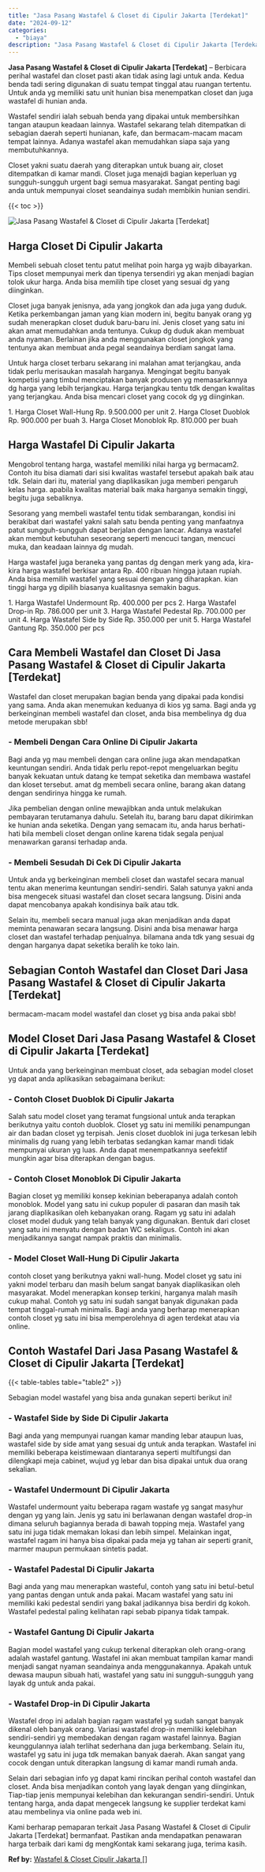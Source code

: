 ```yaml
---
title: "Jasa Pasang Wastafel & Closet di Cipulir Jakarta [Terdekat]"
date: "2024-09-12"
categories: 
  - "biaya"
description: "Jasa Pasang Wastafel & Closet di Cipulir Jakarta [Terdekat]. Kami berharap pemaparan terkait Jasa Pasang Wastafel & Closet di Cipulir Jakarta [Terdekat] be..."
---
```


**Jasa Pasang Wastafel & Closet di Cipulir Jakarta \[Terdekat\]** – Berbicara perihal wastafel dan closet pasti akan tidak asing lagi untuk anda. Kedua benda tadi sering digunakan di suatu tempat tinggal atau ruangan tertentu. Untuk anda yg memiliki satu unit hunian bisa menempatkan closet dan juga wastafel di hunian anda.

Wastafel sendiri ialah sebuah benda yang dipakai untuk membersihkan tangan ataupun keadaan lainnya. Wastafel sekarang telah ditempatkan di sebagian daerah seperti hunianan, kafe, dan bermacam-macam macam tempat lainnya. Adanya wastafel akan memudahkan siapa saja yang membutuhkannya.

Closet yakni suatu daerah yang diterapkan untuk buang air, closet ditempatkan di kamar mandi. Closet juga menajdi bagian keperluan yg sungguh-sungguh urgent bagi semua masyarakat. Sangat penting bagi anda untuk mempunyai closet seandainya sudah membikin hunian sendiri.

{{< toc >}}

![Jasa Pasang Wastafel & Closet di Cipulir Jakarta [Terdekat]](/images/wastafel-closet-murah05.png)

## Harga Closet Di Cipulir Jakarta

Membeli sebuah closet tentu patut melihat poin harga yg wajib dibayarkan. Tips closet mempunyai merk dan tipenya tersendiri yg akan menjadi bagian tolok ukur harga. Anda bisa memilih tipe closet yang sesuai dg yang diinginkan.

Closet juga banyak jenisnya, ada yang jongkok dan ada juga yang duduk. Ketika perkembangan jaman yang kian modern ini, begitu banyak orang yg sudah menerapkan closet duduk baru-baru ini. Jenis closet yang satu ini akan amat memudahkan anda tentunya. Cukup dg duduk akan membuat anda nyaman. Berlainan jika anda menggunakan closet jongkok yang tentunya akan membuat anda pegal seandainya berdiam sangat lama.

Untuk harga closet terbaru sekarang ini malahan amat terjangkau, anda tidak perlu merisaukan masalah harganya. Mengingat begitu banyak kompetisi yang timbul menciptakan banyak produsen yg memasarkannya dg harga yang lebih terjangkau. Harga terjangkau tentu tdk dengan kwalitas yang terjangkau. Anda bisa mencari closet yang cocok dg yg diinginkan.

1\. Harga Closet Wall-Hung Rp. 9.500.000 per unit 2. Harga Closet Duoblok Rp. 900.000 per buah 3. Harga Closet Monoblok Rp. 810.000 per buah

## Harga Wastafel Di Cipulir Jakarta

Mengobrol tentang harga, wastafel memiliki nilai harga yg bermacam2. Contoh itu bisa diamati dari sisi kwalitas wastafel tersebut apakah baik atau tdk. Selain dari itu, material yang diaplikasikan juga memberi pengaruh kelas harga. apabila kwalitas material baik maka harganya semakin tinggi, begitu juga sebaliknya.

Sesorang yang membeli wastafel tentu tidak sembarangan, kondisi ini berakibat dari wastafel yakni salah satu benda penting yang manfaatnya patut sungguh-sungguh dapat berjalan dengan lancar. Adanya wastafel akan membut kebutuhan seseorang seperti mencuci tangan, mencuci muka, dan keadaan lainnya dg mudah.

Harga wastafel juga beraneka yang pantas dg dengan merk yang ada, kira-kira harga wastafel berkisar antara Rp. 400 ribuan hingga jutaan rupiah. Anda bisa memilih wastafel yang sesuai dengan yang diharapkan. kian tinggi harga yg dipilih biasanya kualitasnya semakin bagus.

1\. Harga Wastafel Undermount Rp. 400.000 per pcs 2. Harga Wastafel Drop-in Rp. 786.000 per unit 3. Harga Wastafel Pedestal Rp. 700.000 per unit 4. Harga Wastafel Side by Side Rp. 350.000 per unit 5. Harga Wastafel Gantung Rp. 350.000 per pcs

## Cara Membeli Wastafel dan Closet Di Jasa Pasang Wastafel & Closet di Cipulir Jakarta \[Terdekat\]

Wastafel dan closet merupakan bagian benda yang dipakai pada kondisi yang sama. Anda akan menemukan keduanya di kios yg sama. Bagi anda yg berkeinginan membeli wastafel dan closet, anda bisa membelinya dg dua metode merupakan sbb!

### \- Membeli Dengan Cara Online Di Cipulir Jakarta

Bagi anda yg mau membeli dengan cara online juga akan mendapatkan keuntungan sendiri. Anda tidak perlu repot-repot mengeluarkan begitu banyak kekuatan untuk datang ke tempat seketika dan membawa wastafel dan kloset tersebut. amat dg membeli secara online, barang akan datang dengan sendirinya hingga ke rumah.

Jika pembelian dengan online mewajibkan anda untuk melakukan pembayaran terutamanya dahulu. Setelah itu, barang baru dapat dikirimkan ke hunian anda seketika. Dengan yang semacam itu, anda harus berhati-hati bila membeli closet dengan online karena tidak segala penjual menawarkan garansi terhadap anda.

### \- Membeli Sesudah Di Cek Di Cipulir Jakarta

Untuk anda yg berkeinginan membeli closet dan wastafel secara manual tentu akan menerima keuntungan sendiri-sendiri. Salah satunya yakni anda bisa mengecek situasi wastafel dan closet secara langsung. Disini anda dapat mencobanya apakah kondisinya baik atau tdk.

Selain itu, membeli secara manual juga akan menjadikan anda dapat meminta penawaran secara langsung. Disini anda bisa menawar harga closet dan wastafel terhadap penjualnya. bilamana anda tdk yang sesuai dg dengan harganya dapat seketika beralih ke toko lain.

## Sebagian Contoh Wastafel dan Closet Dari Jasa Pasang Wastafel & Closet di Cipulir Jakarta \[Terdekat\]

bermacam-macam model wastafel dan closet yg bisa anda pakai sbb!

## Model Closet Dari Jasa Pasang Wastafel & Closet di Cipulir Jakarta \[Terdekat\]

Untuk anda yang berkeinginan membuat closet, ada sebagian model closet yg dapat anda aplikasikan sebagaimana berikut:

### \- Contoh Closet Duoblok Di Cipulir Jakarta

Salah satu model closet yang teramat fungsional untuk anda terapkan berikutnya yaitu contoh duoblok. Closet yg satu ini memiliki penampungan air dan badan closet yg terpisah. Jenis closet duoblok ini juga terkesan lebih minimalis dg ruang yang lebih terbatas sedangkan kamar mandi tidak mempunyai ukuran yg luas. Anda dapat menempatkannya seefektif mungkin agar bisa diterapkan dengan bagus.

### \- Contoh Closet Monoblok Di Cipulir Jakarta

Bagian closet yg memiliki konsep kekinian beberapanya adalah contoh monoblok. Model yang satu ini cukup populer di pasaran dan masih tak jarang diaplikasikan oleh kebanyakan orang. Ragam yg satu ini adalah closet model duduk yang telah banyak yang digunakan. Bentuk dari closet yang satu ini menyatu dengan badan WC sekaligus. Contoh ini akan menjadikannya sangat nampak praktis dan minimalis.

### \- Model Closet Wall-Hung Di Cipulir Jakarta

contoh closet yang berikutnya yakni wall-hung. Model closet yg satu ini yakni model terbaru dan masih belum sangat banyak diaplikasikan oleh masyarakat. Model menerapkan konsep terkini, harganya malah masih cukup mahal. Contoh yg satu ini sudah sangat banyak digunakan pada tempat tinggal-rumah minimalis. Bagi anda yang berharap menerapkan contoh closet yg satu ini bisa memperolehnya di agen terdekat atau via online.

## Contoh Wastafel Dari Jasa Pasang Wastafel & Closet di Cipulir Jakarta \[Terdekat\]

{{< table-tables table="table2" >}}

Sebagian model wastafel yang bisa anda gunakan seperti berikut ini!

### \- Wastafel Side by Side Di Cipulir Jakarta

Bagi anda yang mempunyai ruangan kamar manding lebar ataupun luas, wastafel side by side amat yang sesuai dg untuk anda terapkan. Wastafel ini memiliki beberapa keistimewaan diantaranya seperti multifungsi dan dilengkapi meja cabinet, wujud yg lebar dan bisa dipakai untuk dua orang sekalian.

### \- Wastafel Undermount Di Cipulir Jakarta

Wastafel undermount yaitu beberapa ragam wastafe yg sangat masyhur dengan yg yang lain. Jenis yg satu ini berlawanan dengan wastafel drop-in dimana seluruh bagiannya berada di bawah topping meja. Wastafel yang satu ini juga tidak memakan lokasi dan lebih simpel. Melainkan ingat, wastafel ragam ini hanya bisa dipakai pada meja yg tahan air seperti granit, marmer maupun permukaan sintetis padat.

### \- Wastafel Padestal Di Cipulir Jakarta

Bagi anda yang mau menerapkan wasteful, contoh yang satu ini betul-betul yang pantas dengan untuk anda pakai. Macam wastafel yang satu ini memiliki kaki pedestal sendiri yang bakal jadikannya bisa berdiri dg kokoh. Wastafel pedestal paling kelihatan rapi sebab pipanya tidak tampak.

### \- Wastafel Gantung Di Cipulir Jakarta

Bagian model wastafel yang cukup terkenal diterapkan oleh orang-orang adalah wastafel gantung. Wastafel ini akan membuat tampilan kamar mandi menjadi sangat nyaman seandainya anda menggunakannya. Apakah untuk dewasa maupun sibuah hati, wastafel yang satu ini sungguh-sungguh yang layak dg untuk anda pakai.

### \- Wastafel Drop-in Di Cipulir Jakarta

Wastafel drop ini adalah bagian ragam wastafel yg sudah sangat banyak dikenal oleh banyak orang. Variasi wastafel drop-in memiliki kelebihan sendiri-sendiri yg membedakan dengan ragam wastafel lainnya. Bagian keunggulannya ialah terlihat sederhana dan juga berkembang. Selain itu, wastafel yg satu ini juga tdk memakan banyak daerah. Akan sangat yang cocok dengan untuk diterapkan langsung di kamar mandi rumah anda.

Selain dari sebagian info yg dapat kami rincikan perihal contoh wastafel dan closet. Anda bisa menjadikan contoh yang layak dengan yang diinginkan, Tiap-tiap jenis mempunyai kelebihan dan kekurangan sendiri-sendiri. Untuk tentang harga, anda dapat mengecek langsung ke supplier terdekat kami atau membelinya via online pada web ini.

Kami berharap pemaparan terkait Jasa Pasang Wastafel & Closet di Cipulir Jakarta \[Terdekat\] bermanfaat. Pastikan anda mendapatkan penawaran harga terbaik dari kami dg mengKontak kami sekarang juga, terima kasih.

**Ref by:** [Wastafel & Closet Cipulir Jakarta []](https://id.wikipedia.org/wiki/Wastafel)
